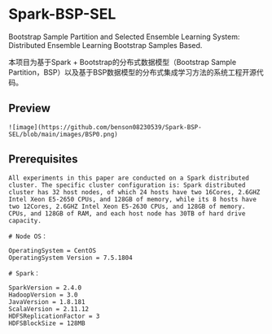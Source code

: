 # Spark-BSP-SEL
Bootstrap Sample Partition and Selected Ensemble Learning System: Distributed Ensemble Learning Bootstrap Samples Based.

本项目为基于Spark + Bootstrap的分布式数据模型（Bootstrap Sample Partition，BSP）以及基于BSP数据模型的分布式集成学习方法的系统工程开源代码。

## Preview
```
![image](https://github.com/benson08230539/Spark-BSP-SEL/blob/main/images/BSP0.png)
```

## Prerequisites

```
All experiments in this paper are conducted on a Spark distributed cluster. The specific cluster configuration is: Spark distributed cluster has 32 host nodes, of which 24 hosts have two 16Cores, 2.6GHZ Intel Xeon E5-2650 CPUs, and 128GB of memory, while its 8 hosts have two 12Cores, 2.6GHZ Intel Xeon E5-2630 CPUs, and 128GB of memory. CPUs, and 128GB of RAM, and each host node has 30TB of hard drive capacity.

# Node OS：

OperatingSystem = CentOS 
OperatingSystem Version = 7.5.1804

# Spark：

SparkVersion = 2.4.0
HadoopVersion = 3.0
JavaVersion = 1.8.181
ScalaVersion = 2.11.12
HDFSReplicationFactor = 3
HDFSBlockSize = 128MB
```


